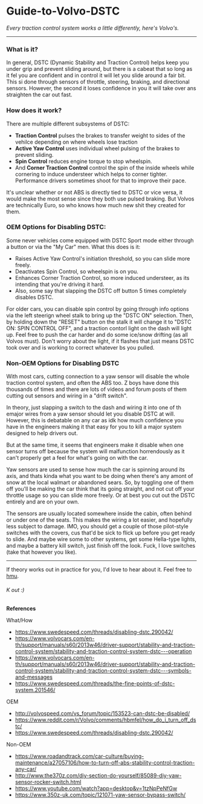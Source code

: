 # Guide-to-Volvo-DSTC
*Every traction control system works a little differently, here's Volvo's.*

---

### What is it?
In general, DSTC (Dynamic Stability and Traction Control) helps keep you under grip and prevent sliding around, but there is a cabeat that so long as it fel you are confident and in control it will let you slide around a fair bit. This si done through sensors of throttle, steering, braking, and directional sensors. However, the second it loses confidence in you it will take over ans straighten the car out fast.


### How does it work?
There are multiple different subsystems of DSTC:
- **Traction Control** pulses the brakes to transfer weight to sides of the vehilce depending on where wheels lose traction
- **Active Yaw Control** uses individual wheel pulsing of the brakes to prevent sliding.
- **Spin Control** reduces engine torque to stop wheelspin.
- And **Corner Traction Control** control the spin of the inside wheels while cornering to induce understeer which helps to corner tighter. Performance drivers sometimes shoot for that to improve their pace.

It's unclear  whether or not ABS is directly tied to DSTC or vice versa, it would make the most sense since they both use pulsed braking. But Volvos are technically Euro, so who knows how much new shit they created for them.

### OEM Options for Disabling DSTC:
Some never vehicles come equipped with DSTC Sport mode either through a button or via the "My Car" men. What this does is it:
- Raises Active Yaw Control's initiation threshold, so you can slide more freely.
- Deactivates Spin Control, so wheelspin is on you.
- Enhances Corner Traction Control, so more induced understeer, as its intending that you're driving it hard.
- Also, some say that slapping the DSTC off button 5 times completely disables DSTC.

For older cars, you can disable spin control by going through info options via the left steerign wheel stalk to bring up the "DSTC ON" selection. Then, by holding down the "RESET" button on the stalk it will change it to "DSTC ON: SPIN CONTROL OFF", and a traction contorl light on the dash will light up. Feel free to push the car harder and do some ice/snow drifting (as all Volvos must).
Don't worry about the light, if it flashes that just means DSTC took over and is working to correct whatever bs you pulled.

### Non-OEM Options for Disabling DSTC
With most cars, cutting connection to a yaw sensor will disable the whole traction control system, and often the ABS too. Z boys have done this thousands of times and there are lots of videos and forum posts of them cutting out sensors and wiring in a "drift switch". 

In theory, just slapping a switch to the dash and wiring it into one  of th emajor wires from a yaw sensor should let you disable DSTC at will. However, this is debatable on any car as idk how much confidence you have in the engineers making it that easy for you to kill a major system designed to help drivers out.

But at the same time, it seems that engineers make it disable when one sensor turns off because the system will malfunction horrendously as it can't properly get a feel for what's going on with the car.

Yaw sensors are used to sense how much the car is spinning around its axis, and thats kinda what you want to be doing when there's any amont of snow at the local walmart or abandoned sears. So, by toggling one of them off you'll be making the car think that its going straight, and not cut off your throttle usage so you can slide more freely. Or at best you cut out the DSTC entirely and are on your own. 

The sensors are usually located somewhere inside the cabin, often behind or under one of the seats. This makes the wiring a lot easier, and hopefully less subject to damage. IMO, you should get a couple of those pilot-style switches with the covers, cus that'd be sick to flick up before you get ready to slide. And maybe wire some to other systems, get some Hella-type lights, and maybe a battery kill switch, just finish off the look. Fuck, I love switches (take that however you like).

---

If theory works out in practice for you, I'd love to hear about it. Feel free to [hmu](https://www.instagram.com/uninsuredmotorist/).

###### K out :)

###
**References**

What/How
- https://www.swedespeed.com/threads/disabling-dstc.290042/
- https://www.volvocars.com/en-th/support/manuals/s60/2013w46/driver-support/stability-and-traction-control-system/stability-and-traction-control-system-dstc---operation
- https://www.volvocars.com/en-th/support/manuals/s60/2013w46/driver-support/stability-and-traction-control-system/stability-and-traction-control-system-dstc---symbols-and-messages
- https://www.swedespeed.com/threads/the-fine-points-of-dstc-system.201546/

OEM
- http://volvospeed.com/vs_forum/topic/153523-can-dstc-be-disabled/
- https://www.reddit.com/r/Volvo/comments/hbmfel/how_do_i_turn_off_dstc/
- https://www.swedespeed.com/threads/disabling-dstc.290042/

Non-OEM
- https://www.roadandtrack.com/car-culture/buying-maintenance/a27057106/how-to-turn-off-abs-stability-control-traction-any-car/
- http://www.the370z.com/diy-section-do-yourself/85089-diy-yaw-sensor-rocker-switch.html
- https://www.youtube.com/watch?app=desktop&v=1tzNpPeNfGw
- https://www.350z-uk.com/topic/121071-yaw-sensor-bypass-switch/
